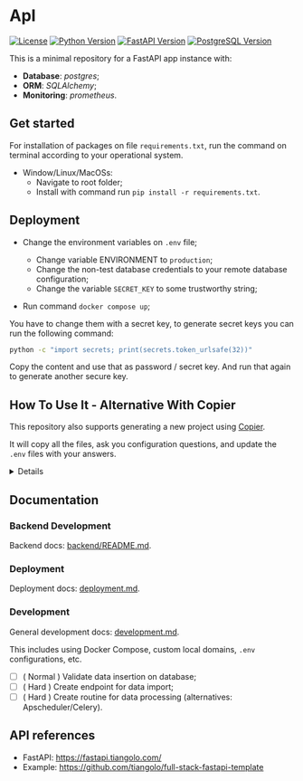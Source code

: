 # ApI
[![License](https://img.shields.io/badge/License-MIT-blue.svg)](https://opensource.org/licenses/MIT)
[![Python Version](https://img.shields.io/badge/Python-3.7%20|%203.8%20|%203.9-blue)](https://www.python.org/downloads/)
[![FastAPI Version](https://img.shields.io/badge/FastAPI-0.110.1-blue)](https://fastapi.tiangolo.com/)
[![PostgreSQL Version](https://img.shields.io/badge/PostgreSQL-13-blue)](https://www.postgresql.org/)

This is a minimal repository for a FastAPI app instance with: 

- **Database**: _postgres_;
- **ORM**: _SQLAlchemy_;
- **Monitoring**: _prometheus_.

## Get started

For installation of packages on file `requirements.txt`, run the command on terminal according to your operational system. 

* Window/Linux/MacOSs: 
    - Navigate to root folder; 
    - Install with command run `pip install -r requirements.txt`.
    	
## Deployment

* Change the environment variables on `.env` file;
    - Change variable ENVIRONMENT to `production`;
    - Change the non-test database credentials to your remote database configuration;
    - Change the variable `SECRET_KEY` to some trustworthy string;

* Run command `docker compose up`;

You have to change them with a secret key, to generate secret keys you can run the following command:

```bash
python -c "import secrets; print(secrets.token_urlsafe(32))"
```

Copy the content and use that as password / secret key. And run that again to generate another secure key.

## How To Use It - Alternative With Copier

This repository also supports generating a new project using [Copier](https://copier.readthedocs.io).

It will copy all the files, ask you configuration questions, and update the `.env` files with your answers.

<details>
### Install Copier

You can install Copier with:

```bash
pip install copier
```

Or better, if you have [`pipx`](https://pipx.pypa.io/), you can run it with:

```bash
pipx install copier
```

**Note**: If you have `pipx`, installing copier is optional, you could run it directly.

### Generate a Project With Copier

Decide a name for your new project's directory, you will use it below. For example, `my-awesome-project`.

Go to the directory that will be the parent of your project, and run the command with your project's name:

```bash
copier copy https://github.com/tiangolo/full-stack-fastapi-template my-awesome-project --trust
```

If you have `pipx` and you didn't install `copier`, you can run it directly:

```bash
pipx run copier copy https://github.com/tiangolo/full-stack-fastapi-template my-awesome-project --trust
```

**Note** the `--trust` option is necessary to be able to execute a [post-creation script](https://github.com/tiangolo/full-stack-fastapi-template/blob/master/.copier/update_dotenv.py) that updates your `.env` files.

### Input Variables

Copier will ask you for some data, you might want to have at hand before generating the project.

But don't worry, you can just update any of that in the `.env` files afterwards.

The input variables, with their default values (some auto generated) are:

- `project_name`: (default: `"FastAPI Project"`) The name of the project, shown to API users (in .env).
- `stack_name`: (default: `"fastapi-project"`) The name of the stack used for Docker Compose labels and project name (no spaces, no periods) (in .env).
- `secret_key`: (default: `"changethis"`) The secret key for the project, used for security, stored in .env, you can generate one with the method above.
- `first_superuser`: (default: `"admin@example.com"`) The email of the first superuser (in .env).
- `first_superuser_password`: (default: `"changethis"`) The password of the first superuser (in .env).
- `smtp_host`: (default: "") The SMTP server host to send emails, you can set it later in .env.
- `smtp_user`: (default: "") The SMTP server user to send emails, you can set it later in .env.
- `smtp_password`: (default: "") The SMTP server password to send emails, you can set it later in .env.
- `emails_from_email`: (default: `"info@example.com"`) The email account to send emails from, you can set it later in .env.
- `postgres_password`: (default: `"changethis"`) The password for the PostgreSQL database, stored in .env, you can generate one with the method above.
- `sentry_dsn`: (default: "") The DSN for Sentry, if you are using it, you can set it later in .env.
</details>

## Documentation

### Backend Development

Backend docs: [backend/README.md](./backend/README.md).

### Deployment

Deployment docs: [deployment.md](./deployment.md).

### Development

General development docs: [development.md](./development.md).

This includes using Docker Compose, custom local domains, `.env` configurations, etc.

- [ ] ( Normal ) Validate data insertion on database;
- [ ] (  Hard  ) Create endpoint for data import;
- [ ] (  Hard  ) Create routine for data processing (alternatives: Apscheduler/Celery).

## API references

- FastAPI: https://fastapi.tiangolo.com/
- Example: https://github.com/tiangolo/full-stack-fastapi-template

